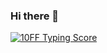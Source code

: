 ### Hi there 👋

<!--
**laveesingh/laveesingh** is a ✨ _special_ ✨ repository because its `README.md` (this file) appears on your GitHub profile.

Here are some ideas to get you started:

- 🔭 I’m currently working on ...
- 🌱 I’m currently learning ...
- 👯 I’m looking to collaborate on ...
- 🤔 I’m looking for help with ...
- 💬 Ask me about ...
- 📫 How to reach me: ...
- 😄 Pronouns: ...
- ⚡ Fun fact: ...
-->

[![10FF Typing Score](https://img.10fastfingers.com/img/badge/typing-test_1_DQ.png "109 WPM")](https://10fastfingers.com/typing-test/english)
